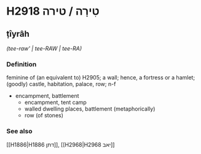 # H2918 טִירָה / טירה

## ṭîyrâh

_(tee-raw' | tee-RAW | tee-RA)_

### Definition

feminine of (an equivalent to) H2905; a wall; hence, a fortress or a hamlet; (goodly) castle, habitation, palace, row; n-f

- encampment, battlement
  - encampment, tent camp
  - walled dwelling places, battlement (metaphorically)
  - row (of stones)

### See also

[[H1886|H1886 דתן]], [[H2968|H2968 יאב]]
